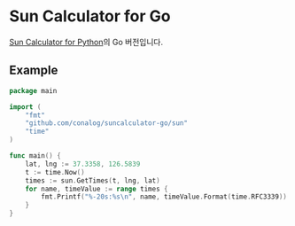 # Sun Calculator for Go

[Sun Calculator for Python](https://github.com/Conalog/sun_calculator)의 Go 버전입니다.

## Example

```go
package main

import (
	"fmt"
	"github.com/conalog/suncalculator-go/sun"
	"time"
)

func main() {
	lat, lng := 37.3358, 126.5839
	t := time.Now()
	times := sun.GetTimes(t, lng, lat)
	for name, timeValue := range times {
		fmt.Printf("%-20s:%s\n", name, timeValue.Format(time.RFC3339))
	}
}
```
